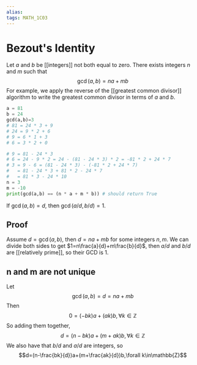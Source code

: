 ```yaml
---
alias:
tags: MATH_1C03
---
```

# Bezout's Identity
Let $a$ and $b$ be [[integers]] not both equal to zero. There exists integers $n$ and $m$ such that
$$\operatorname{gcd}(a,b)=na+mb$$
For example, we apply the reverse of the [[greatest common divisor]] algorithm to write the greatest common divisor in terms of $a$ and $b$. 
```python
a = 81
b = 24
gcd(a,b)=3
# 81 = 24 * 3 + 9
# 24 = 9 * 2 + 6
# 9 = 6 * 1 + 3
# 6 = 3 * 2 + 0

# 9 = 81 - 24 * 3
# 6 = 24 - 9 * 2 = 24 - (81 - 24 * 3) * 2 = -81 * 2 + 24 * 7
# 3 = 9 - 6 = (81 - 24 * 3) - (-81 * 2 + 24 * 7)
#   = 81 - 24 * 3 + 81 * 2 - 24 * 7
#   = 81 * 3 - 24 * 10
n = 3
m = -10
print(gcd(a,b) == (n * a + m * b)) # should return True
```

If $\operatorname{gcd}(a,b)=d$, then $\operatorname{gcd}(a/d,b/d)=1$. 
## Proof
Assume $d=\operatorname{gcd}(a,b)$, then $d=na+mb$ for some integers $n,m$. We can divide both sides to get $1=n\frac{a}{d}+m\frac{b}{d}$, then $a/d$ and $b/d$ are [[relatively prime]], so their GCD is $1$. 

## n and m are not unique
Let
$$\operatorname{gcd}(a,b)=d=na+mb$$
Then
$$0=(-bk)a+(ak)b,\forall k\in\mathbb{Z}$$
So adding them together,
$$d=(n-bk)a+(m+ak)b,\forall k\in\mathbb{Z}$$
We also have that $b/d$ and $a/d$ are integers, so
$$d=(n-\frac{bk}{d})a+(m+\frac{ak}{d})b,\forall k\in\mathbb{Z}$$